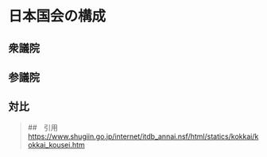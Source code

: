 # 日本国会の構成



## 衆議院



## 参議院



## 対比



> ##　引用
> https://www.shugiin.go.jp/internet/itdb_annai.nsf/html/statics/kokkai/kokkai_kousei.htm